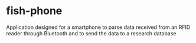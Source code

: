 # fish-phone
Application designed for a smartphone to parse data received from an RFID reader through Bluetooth and to send the data to a research database
